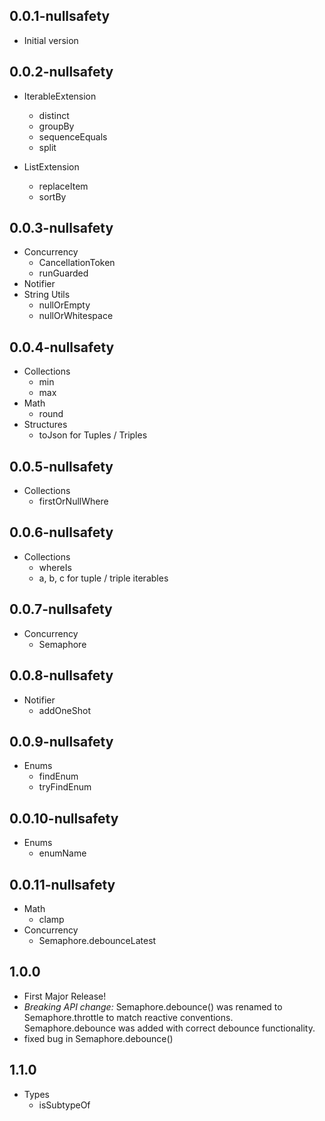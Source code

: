 ## 0.0.1-nullsafety
- Initial version

## 0.0.2-nullsafety
- IterableExtension
  - distinct
  - groupBy
  - sequenceEquals
  - split

- ListExtension
  - replaceItem
  - sortBy

## 0.0.3-nullsafety
- Concurrency
  - CancellationToken
  - runGuarded
- Notifier
- String Utils
  - nullOrEmpty
  - nullOrWhitespace

## 0.0.4-nullsafety
- Collections
  - min
  - max
- Math
  - round
- Structures
  - toJson for Tuples / Triples

## 0.0.5-nullsafety
- Collections
  - firstOrNullWhere

## 0.0.6-nullsafety
- Collections
  - whereIs
  - a, b, c for tuple / triple iterables

## 0.0.7-nullsafety
- Concurrency
  - Semaphore

## 0.0.8-nullsafety
- Notifier
  - addOneShot

## 0.0.9-nullsafety
- Enums
  - findEnum
  - tryFindEnum

## 0.0.10-nullsafety
- Enums
  - enumName
  
## 0.0.11-nullsafety
- Math
  - clamp
- Concurrency
  - Semaphore.debounceLatest
  
## 1.0.0
- First Major Release!
- _Breaking API change:_
Semaphore.debounce() was renamed to Semaphore.throttle to match
reactive conventions.
Semaphore.debounce was added with correct debounce functionality.
- fixed bug in Semaphore.debounce()

## 1.1.0
- Types
  - isSubtypeOf